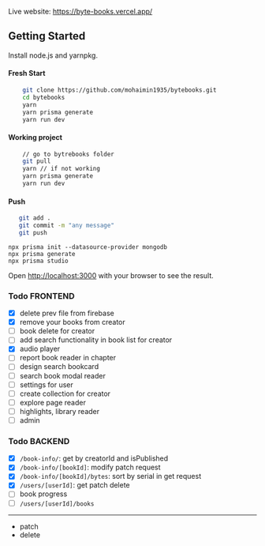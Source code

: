 Live website: https://byte-books.vercel.app/

## Getting Started

Install node.js and yarnpkg.

#### Fresh Start

```bash
    git clone https://github.com/mohaimin1935/bytebooks.git
    cd bytebooks
    yarn
    yarn prisma generate
    yarn run dev
```

#### Working project

```bash
    // go to bytrebooks folder
    git pull
    yarn // if not working
    yarn prisma generate
    yarn run dev
```

#### Push

```bash
   git add .
   git commit -m "any message"
   git push
```

```
npx prisma init --datasource-provider mongodb
npx prisma generate
npx prisma studio
```

Open [http://localhost:3000](http://localhost:3000) with your browser to see the result.

### Todo FRONTEND

- [x] delete prev file from firebase
- [x] remove your books from creator
- [ ] book delete for creator
- [ ] add search functionality in book list for creator
- [x] audio player
- [ ] report book reader in chapter
- [ ] design search bookcard
- [ ] search book modal reader
- [ ] settings for user
- [ ] create collection for creator
- [ ] explore page reader
- [ ] highlights, library reader
- [ ] admin

### Todo BACKEND

- [x] `/book-info/`: get by creatorId and isPublished
- [x] `/book-info/[bookId]`: modify patch request
- [x] `/book-info/[bookId]/bytes`: sort by serial in get request
- [x] `/users/[userId]`: get patch delete
- [ ] book progress
- [ ] `/users/[userId]/books`

---

- patch
- delete
